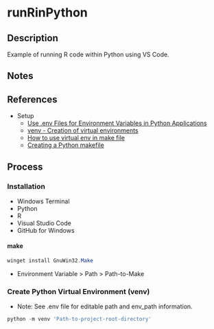 # runRinPython

## Description

Example of running R code within Python using VS Code.

## Notes

## References

* Setup
  * [Use .env Files for Environment Variables in Python Applications](https://dev.to/jakewitcher/using-env-files-for-environment-variables-in-python-applications-55a1)
  * [venv - Creation of virtual environments](https://docs.python.org/3/library/venv.html)
  * [How to use virtual env in make file](https://stackoverflow.com/posts/46188210/edit)
  * [Creating a Python makefile](https://earthly.dev/blog/python-makefile/#the-sample-source-code)

## Process

### Installation

* Windows Terminal
* Python
* R
* Visual Studio Code
* GitHub for Windows

#### make

``` ps1
winget install GnuWin32.Make
```

* Environment Variable > Path > Path-to-Make

### Create Python Virtual Environment (venv)

* Note: See .env file for editable path and env_path information.

``` ps1
python -m venv 'Path-to-project-root-directory'
```
